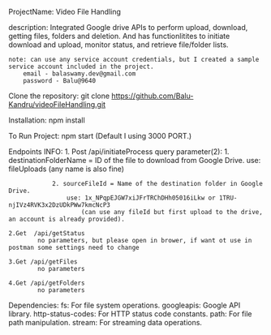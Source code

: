 ProjectName:
    Video File Handling

description:
    Integrated Google drive APIs to perform upload, download, getting files, folders and deletion.
    And has functionlitites to initiate download and upload, monitor status, and retrieve file/folder lists.

    note: can use any service account credentials, but I created a sample service account included in the project.
        email - balaswamy.dev@gmail.com
        password - Balu@9640

Clone the repository:
    git clone https://github.com/Balu-Kandru/videoFileHandling.git

Installation:
    npm install

To Run Project:
    npm start (Default I using 3000 PORT.) 

Endpoints INFO:
    1. Post /api/initiateProcess
            query parameter(2):
                1. destinationFolderName = ID of the file to download from Google Drive.
                    use: fileUploads (any name is also fine)

                2. sourceFileId = Name of the destination folder in Google Drive. 
                    use: 1x_NPqpEJGW7xiJFrTRChDHh05016iLkw or 1TRU-njIVz4RVK3x2DzUDkPWw7kmcNcP3 
                        (can use any fileId but first upload to the drive, an account is already provided).
                
    2.Get  /api/getStatus
            no parameters, but please open in brower, if want ot use in postman some settings need to change

    3.Get /api/getFiles
            no parameters

    4.Get /api/getFolders 
            no parameters

Dependencies:
    fs: For file system operations.
    googleapis: Google API library.
    http-status-codes: For HTTP status code constants.
    path: For file path manipulation.
    stream: For streaming data operations.
